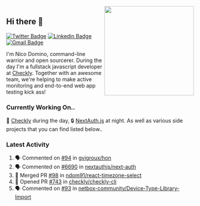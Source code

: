 <img align="right" src="https://user-images.githubusercontent.com/7415984/172472491-91b16eac-fa22-4ecf-92df-d687139fd1f9.gif" width="240" />

## Hi there 👋

[![Twitter Badge](https://img.shields.io/badge/-@ndom91-1ca0f1?style=flat-square&labelColor=1ca0f1&logo=twitter&logoColor=white&link=https://twitter.com/ndom91)](https://twitter.com/ndom91) [![Linkedin Badge](https://img.shields.io/badge/-ndom91-blue?style=flat-square&logo=Linkedin&logoColor=white&link=https://www.linkedin.com/in/ndom91/)](https://www.linkedin.com/in/ndom91/) [![Gmail Badge](https://img.shields.io/badge/-yo@ndo.dev-c14438?style=flat-square&logo=mail.ru&logoColor=white&link=mailto:yo@ndo.dev)](mailto:yo@ndo.dev)

I'm Nico Domino, command-line warrior and open sourcerer. During the day I'm a fullstack javascript developer at [Checkly](https://checklyhq.com). Together with an awesome team, we're helping to make active monitoring and end-to-end web app testing kick ass!

### Currently Working On..

🦝 [Checkly](https://checklyhq.com) during the day, 🔒 [NextAuth.js](https://github.com/nextauthjs/next-auth) at night. As well as various side projects that you can find listed below..

<!--START_SECTION_PROFILE_VIEWS:readme-info-->
<!--END_SECTION_PROFILE_VIEWS:readme-info-->

<!--START_SECTION_DAILY_COMMIT:readme-info-->
<!--END_SECTION_DAILY_COMMIT:readme-info-->

<!--START_SECTION_WEEKLY_COMMIT:readme-info-->
<!--END_SECTION_WEEKLY_COMMIT:readme-info-->

### Latest Activity

<!--START_SECTION:activity-->
1. 🗣 Commented on [#94](https://github.com/gvigroux/hon/issues/94) in [gvigroux/hon](https://github.com/gvigroux/hon)
2. 🗣 Commented on [#6690](https://github.com/nextauthjs/next-auth/issues/6690) in [nextauthjs/next-auth](https://github.com/nextauthjs/next-auth)
3. 🎉 Merged PR [#98](https://github.com/ndom91/react-timezone-select/pull/98) in [ndom91/react-timezone-select](https://github.com/ndom91/react-timezone-select)
4. 💪 Opened PR [#743](https://github.com/checkly/checkly-cli/pull/743) in [checkly/checkly-cli](https://github.com/checkly/checkly-cli)
5. 🗣 Commented on [#93](https://github.com/netbox-community/Device-Type-Library-Import/issues/93) in [netbox-community/Device-Type-Library-Import](https://github.com/netbox-community/Device-Type-Library-Import)
<!--END_SECTION:activity-->
